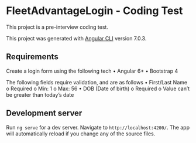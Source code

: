 # FleetAdvantageLogin - Coding Test

This project is a pre-interview coding test. 

This project was generated with [Angular CLI](https://github.com/angular/angular-cli) version 7.0.3.

## Requirements

Create a login form using the following tech
•	Angular 6+
•	Bootstrap 4
 
The following fields require validation, and are as follows
•	First/Last Name 
    o	Required
    o	Min: 1
    o	Max: 56
•	DOB (Date of birth) 
    o	Required
    o	Value can’t be greater than today’s date


## Development server

Run `ng serve` for a dev server. Navigate to `http://localhost:4200/`. The app will automatically reload if you change any of the source files.

